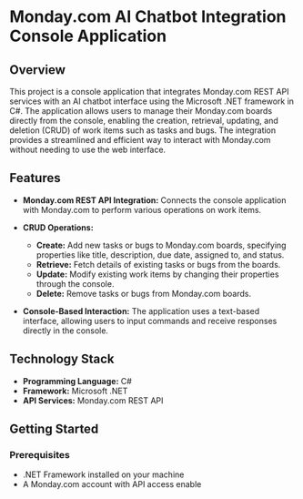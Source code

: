 # Monday.com AI Chatbot Integration Console Application

## Overview

This project is a console application that integrates Monday.com REST API services with an AI chatbot interface using the Microsoft .NET framework in C#. The application allows users to manage their Monday.com boards directly from the console, enabling the creation, retrieval, updating, and deletion (CRUD) of work items such as tasks and bugs. The integration provides a streamlined and efficient way to interact with Monday.com without needing to use the web interface.

## Features

- **Monday.com REST API Integration:** Connects the console application with Monday.com to perform various operations on work items.
  
- **CRUD Operations:**
  - **Create:** Add new tasks or bugs to Monday.com boards, specifying properties like title, description, due date, assigned to, and status.
  - **Retrieve:** Fetch details of existing tasks or bugs from the boards.
  - **Update:** Modify existing work items by changing their properties through the console.
  - **Delete:** Remove tasks or bugs from Monday.com boards.

- **Console-Based Interaction:** The application uses a text-based interface, allowing users to input commands and receive responses directly in the console.

## Technology Stack

- **Programming Language:** C#
- **Framework:** Microsoft .NET
- **API Services:** Monday.com REST API

## Getting Started

### Prerequisites

- .NET Framework installed on your machine
- A Monday.com account with API access enable
